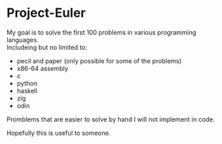 # Project-Euler

My goal is to solve the first 100 problems in various programming languages.  
Includeing but no limited to:  

- pecil and paper (only possible for some of the problems)
- x86-64 assembly
- c
- python
- haskell
- zig
- odin

Promblems that are easier to solve by hand I will not implement in code.

Hopefully this is useful to someone.  

